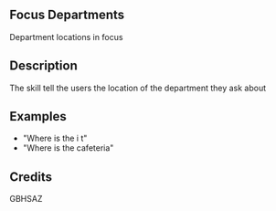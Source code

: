 ## Focus Departments
Department locations in focus

## Description
The skill tell the users the location of the department they ask about

## Examples
 - "Where is the i t"
 - "Where is the cafeteria"


## Credits
GBHSAZ


